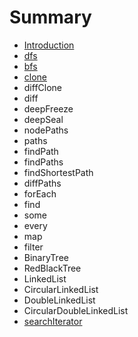 # Summary

* [Introduction](README.md)
* [dfs](dfs.md)
* [bfs](bfs.md)
* [clone](clone.md)
* diffClone
* diff
* deepFreeze
* deepSeal
* nodePaths
* paths
* findPath
* findPaths
* findShortestPath
* diffPaths
* forEach
* find
* some
* every
* map
* filter
* BinaryTree
* RedBlackTree
* LinkedList
* CircularLinkedList
* DoubleLinkedList
* CircularDoubleLinkedList
* [searchIterator](searchiterator.md)

